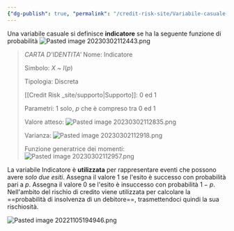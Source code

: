 ```yaml
---
{"dg-publish": true, "permalink": "/credit-risk-site/Variabile-casuale-indicatore-(di-Bernoulli)/"}
---
```






Una variabile casuale si definisce **indicatore** se ha la seguente funzione di probabilità
![Pasted image 20230302112443.png](/img/user/Credit%20Risk%20_site/allegati/allegati/Pasted%20image%2020230302112443.png)

> *CARTA D'IDENTITA'*
> Nome: Indicatore
> 
> Simbolo: $X$ ~ $I$($p$)
> 
> Tipologia: Discreta
> 
> [[Credit Risk _site/supporto\|Supporto]]: 0 ed 1
> 
> Parametri: 1 solo, $p$ che è compreso tra 0 ed 1
> 
> Valore atteso: ![Pasted image 20230302112835.png](/img/user/Credit%20Risk%20_site/allegati/allegati/Pasted%20image%2020230302112835.png)
> 
> Varianza: ![Pasted image 20230302112918.png](/img/user/Credit%20Risk%20_site/allegati/allegati/Pasted%20image%2020230302112918.png)
> 
> Funzione generatrice dei momenti: ![Pasted image 20230302112957.png](/img/user/Credit%20Risk%20_site/allegati/Pasted%20image%2020230302112957.png)

La variabile Indicatore è **utilizzata** per rappresentare eventi che possono avere *solo due esiti*.
Assegna il valore 1 se l'esito è successo con probabilità pari a $p$.
Assegna il valore 0 se l'esito è insuccesso con probabilità $1-p$.
Nell'ambito del rischio di credito viene utilizzata per calcolare la ==probabilità di insolvenza di un debitore==, trasmettendoci quindi la sua rischiosità.


![Pasted image 20221105194946.png](/img/user/Credit%20Risk%20_site/allegati/allegati/Pasted%20image%2020221105194946.png)